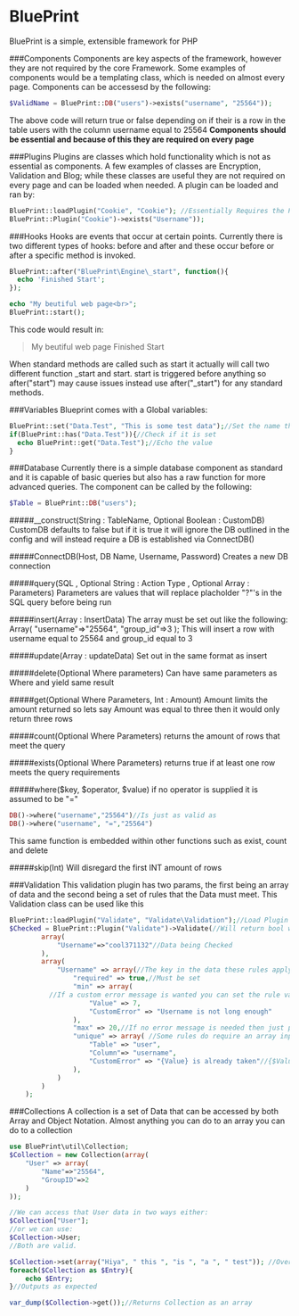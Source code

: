 BluePrint
=========
BluePrint is a simple, extensible framework for PHP

###Components
Components are key aspects of the framework, however they are not required by the core Framework. Some examples of components would be a templating class, which is needed on almost every page. Components can be accessesd by the following:
```php
$ValidName = BluePrint::DB("users")->exists("username", "25564"));
```
The above code will return true or false depending on if their is a row in the table users with the column username equal to 25564
**Components should be essential and because of this they are required on every page**


###Plugins
Plugins are classes which hold functionality which is not as essential as components. A few examples of classes are Encryption, Validation and Blog; while these classes are useful they are not required on every page and can be loaded when needed. A plugin can be loaded and ran by:
```php
BluePrint::loadPlugin("Cookie", "Cookie"); //Essentially Requires the Plugin
BluePrint::Plugin("Cookie")->exists("Username"));
```

###Hooks
Hooks are events that occur at certain points. Currently there is two different types of hooks: before and after and these occur before or after a specific method is invoked.

```php
BluePrint::after("BluePrint\Engine\_start", function(){
  echo 'Finished Start';
});

echo "My beutiful web page<br>";
BluePrint::start();
```
This code would result in:
>My beutiful web page
>Finished Start

When standard methods are called such as start it actually will call two different function _start and start. start is triggered before anything so after("start") may cause issues instead use after("_start") for any standard methods.

###Variables
Blueprint comes with a Global variables:
```php
BluePrint::set("Data.Test", "This is some test data");//Set the name then value
if(BluePrint::has("Data.Test")){//Check if it is set
  echo BluePrint::get("Data.Test");//Echo the value
}
```

###Database
Currently there is a simple database component as standard and it is capable of basic queries but also has a raw function for more advanced queries. The component can be called by the following:
```php
$Table = BluePrint::DB("users");
```
#####__construct(String : TableName, Optional Boolean : CustomDB)
CustomDB defaults to false but if it is true it will ignore the DB outlined in the config and will instead require a DB is established via ConnectDB()



#####ConnectDB(Host, DB Name, Username, Password)
Creates a new DB connection



#####query(SQL , Optional String : Action Type  , Optional Array : Parameters)
Parameters are values that will replace placholder "?"'s in the SQL query before being run



#####insert(Array : InsertData)
The array must be set out like the following:
Array(
  "username"=>"25564",
  "group_id"=>3
);
This will insert a row with username equal to 25564 and group_id equal to 3



#####update(Array : updateData)
Set out in the same format as insert



#####delete(Optional Where parameters)
Can have same parameters as Where and yield same result



#####get(Optional Where Parameters, Int : Amount)
Amount limits the amount returned so lets say Amount was equal to three then it would only return three rows



#####count(Optional Where Parameters)
returns the amount of rows that meet the query



#####exists(Optional Where Parameters)
returns true if at least one row meets the query requirements



#####where($key, $operator, $value)
if no operator is supplied it is assumed to be "="
```php
DB()->where("username","25564")//Is just as valid as
DB()->where("username", "=","25564")
```
This same function is embedded within other functions such as exist, count and delete



#####skip(Int)
Will disregard the first INT amount of rows



###Validation
This validation plugin has two params, the first being an array of data and the second being a set of rules that the Data must meet. This Validation class can be used like this
```php
BluePrint::loadPlugin("Validate", "Validate\Validation");//Load Plugin
$Checked = BluePrint::Plugin("Validate")->Validate(//Will return bool whether or not all rules are met
		array(
			"Username"=>"cool371132"//Data being Checked
		),
		array(
			"Username" => array(//The key in the data these rules apply to
				"required" => true,//Must be set
				"min" => array( 
          //If a custom error message is wanted you can set the rule value to an array with two keys (Value being the actual rule value and CustomError being the custom error)
					"Value" => 7,
					"CustomError" => "Username is not long enough"
				),
				"max" => 20,//If no error message is needed then just pass the value not in array format
				"unique" => array( //Some rules do require an array input
					"Table" => "user",
					"Column"=> "username",
					"CustomError" => "{Value} is already taken"//{$Value} being replaced by the Data value (in this case "cool37132")
				),
			)
		)
	);
```

###Collections
A collection is a set of Data that can be accessed by both Array and Object Notation. Almost anything you can do to an array you can do to a collection
```php
use BluePrint\util\Collection;
$Collection = new Collection(array(
	"User" => array(
		"Name"=>"25564",
		"GroupID"=>2
	)
));

//We can access that User data in two ways either:
$Collection["User"];
//or we can use:
$Collection->User;
//Both are valid.

$Collection->set(array("Hiya", " this ", "is ", "a ", " test")); //Override all existing Data
foreach($Collection as $Entry){
	echo $Entry;
}//Outputs as expected

var_dump($Collection->get());//Returns Collection as an array
```
